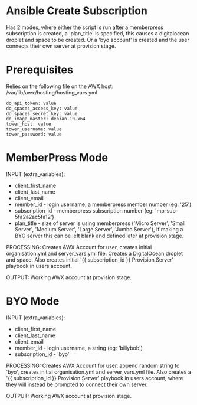 # Ansible Create Subscription

Has 2 modes, where either the script is run after a memberpress subscription is created, a 'plan_title' is specified, this causes a digitalocean droplet and space to be created. Or a 'byo account' is created and the user connects their own server at provision stage.

# Prerequisites

Relies on the following file on the AWX host: /var/lib/awx/hosting/hosting_vars.yml
```
do_api_token: value
do_spaces_access_key: value
do_spaces_secret_key: value
do_image_master: debian-10-x64
tower_host: value
tower_username: value
tower_password: value
```

# MemberPress Mode

INPUT (extra_variables):
- client_first_name
- client_last_name
- client_email
- member_id - login username, a memberpress member number (eg: '25')
- subscription_id - memberpress subscription number (eg: 'mp-sub-5fa2a2ac5fa12')
- plan_title - size of server is using memberpress ('Micro Server', 'Small Server', 'Medium Server', 'Large Server', 'Jumbo Server'), if making a BYO server this can be left blank and defined later at provision stage.

PROCESSING: Creates AWX Account for user, creates initial organisation.yml and server_vars.yml file. Creates a DigitalOcean droplet and space. Also creates initial '{{ subscription_id }} Provision Server' playbook in users account.

OUTPUT: Working AWX account at provision stage.

# BYO Mode

INPUT (extra_variables):
- client_first_name
- client_last_name
- client_email
- member_id - login username, a string (eg: 'billybob')
- subscription_id - 'byo'

PROCESSING: Creates AWX Account for user, append random string to 'byo', creates initial organisation.yml and server_vars.yml file. Also creates a '{{ subscription_id }} Provision Server' playbook in users account, where they will instead be prompted to connect their own server.

OUTPUT: Working AWX account at provision stage.
